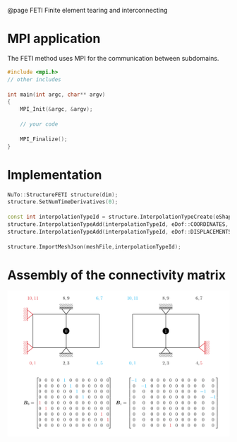 @page FETI Finite element tearing and interconnecting

# MPI application

The FETI method uses MPI for the communication between subdomains.

```cpp
#include <mpi.h>
// other includes

int main(int argc, char** argv)
{
    MPI_Init(&argc, &argv);

    // your code

    MPI_Finalize();
}
```    

# Implementation

```cpp
NuTo::StructureFETI structure(dim);
structure.SetNumTimeDerivatives(0);

const int interpolationTypeId = structure.InterpolationTypeCreate(eShapeType::QUAD2D);
structure.InterpolationTypeAdd(interpolationTypeId, eDof::COORDINATES,     eTypeOrder::EQUIDISTANT1);
structure.InterpolationTypeAdd(interpolationTypeId, eDof::DISPLACEMENTS,   eTypeOrder::EQUIDISTANT1);

structure.ImportMeshJson(meshFile,interpolationTypeId);
```    

# Assembly of the connectivity matrix

![alt text][logo]

[logo]: doc/images/FETI_B_matrix_assembly.png "Logo Title Text 2"
